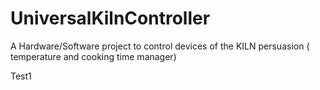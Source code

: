 # UniversalKilnController
A Hardware/Software project to control devices of the KILN persuasion ( temperature and cooking time manager) 

Test1

